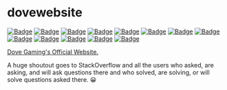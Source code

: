# dovewebsite


 [![Badge](https://forthebadge.com/images/badges/made-with-javascript.svg)](https://dovegaming.github.io/dovewebsite/index.html)
 [![Badge](https://forthebadge.com/images/badges/powered-by-electricity.svg)](https://dovegaming.github.io/dovewebsite/index.html)
 [![Badge](https://forthebadge.com/images/badges/uses-css.svg)](https://dovegaming.github.io/dovewebsite/index.html)
 [![Badge](https://forthebadge.com/images/badges/uses-git.svg)](https://dovegaming.github.io/dovewebsite/index.html)
 [![Badge](https://forthebadge.com/images/badges/uses-html.svg)](https://dovegaming.github.io/dovewebsite/index.html)
 [![Badge](https://forthebadge.com/images/badges/uses-js.svg)](https://dovegaming.github.io/dovewebsite/index.html)
 [![Badge](https://forthebadge.com/images/badges/uses-brains.svg)](https://dovegaming.github.io/dovewebsite/index.html)
 [![Badge](https://forthebadge.com/images/badges/validated-html5.svg)](https://dovegaming.github.io/dovewebsite/index.html)
 [![Badge](https://forthebadge.com/images/badges/powered-by-electricity.svg)](https://dovegaming.github.io/dovewebsite/index.html)
 [![Badge](https://forthebadge.com/images/badges/ctrl-c-ctrl-v.svg)](https://dovegaming.github.io/dovewebsite/index.html)
 [![Badge](https://forthebadge.com/images/badges/check-it-out.svg)](https://dovegaming.github.io/dovewebsite/index.html)
 [![Badge](https://forthebadge.com/images/badges/built-by-developers.svg)](https://dovegaming.github.io/dovewebsite/index.html)
 [![Badge](https://forthebadge.com/images/badges/uses-brains.svg)](https://dovegaming.github.io/dovewebsite/index.html)


[Dove Gaming's Official Website.](https://dovegaming.github.io/dovewebsite)

A huge shoutout goes to StackOverflow and all the users who asked, are asking, and will ask questions there and who solved, are solving, or will solve questions asked there. 😀
